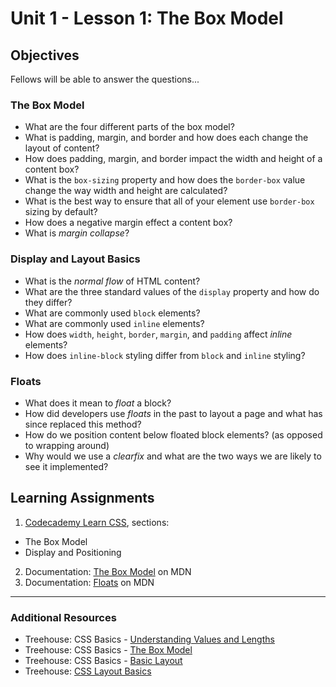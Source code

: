 # Unit 1 - Lesson 1: The Box Model

## Objectives
Fellows will be able to answer the questions...

### The Box Model
* What are the four different parts of the box model?
* What is padding, margin, and border and how does each change the layout of content?
* How does padding, margin, and border impact the width and height of a content box?
* What is the `box-sizing` property and how does the `border-box` value change the way width and height are calculated?
* What is the best way to ensure that all of your element use `border-box` sizing by default?
* How does a negative margin effect a content box?
* What is _margin collapse_?

### Display and Layout Basics
* What is the _normal flow_ of HTML content?
* What are the three standard values of the `display` property and how do they differ?
* What are commonly used `block` elements?
* What are commonly used `inline` elements?
* How does `width`, `height`, `border`, `margin`, and `padding` affect _inline_ elements?
* How does `inline-block` styling differ from `block` and `inline` styling?

### Floats
* What does it mean to _float_ a block?
* How did developers use _floats_ in the past to layout a page and what has since replaced this method?
* How do we position content below floated block elements? (as opposed to wrapping around)
* Why would we use a _clearfix_ and what are the two ways we are likely to see it implemented?

## Learning Assignments
1. [Codecademy Learn CSS](https://www.codecademy.com/learn/learn-css), sections:
  * The Box Model
  * Display and Positioning
2. Documentation: [The Box Model](https://developer.mozilla.org/en-US/docs/Learn/CSS/Building_blocks/The_box_model) on MDN
3. Documentation: [Floats](https://developer.mozilla.org/en-US/docs/Learn/CSS/CSS_layout/Floats) on MDN

___

### Additional Resources
* Treehouse: CSS Basics - [Understanding Values and Lengths](https://teamtreehouse.com/library/common-data-types)
* Treehouse: CSS Basics - [The Box Model](https://teamtreehouse.com/library/the-css-box-model)
* Treehouse: CSS Basics - [Basic Layout](https://teamtreehouse.com/library/width-and-height-properties)
* Treehouse: [CSS Layout Basics](https://teamtreehouse.com/library/css-layout-basics)
